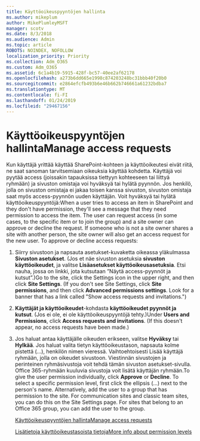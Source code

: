 ```yaml
---
title: Käyttöoikeuspyyntöjen hallinta
ms.author: mikeplum
author: MikePlumleyMSFT
manager: scotv
ms.date: 8/3/2018
ms.audience: Admin
ms.topic: article
ROBOTS: NOINDEX, NOFOLLOW
localization_priority: Priority
ms.collection: Adm_O365
ms.custom: Adm_O365
ms.assetid: 6c1a4b19-5915-428f-bc57-40ee2af62178
ms.openlocfilehash: a273b6dd665e1998c874203248bc31bbb40f20b0
ms.sourcegitcommit: e2864efcfb493b6e46b662b746661a61232bdba7
ms.translationtype: MT
ms.contentlocale: fi-FI
ms.lasthandoff: 01/24/2019
ms.locfileid: "29467156"
---
```

# <a name="manage-access-requests"></a><span data-ttu-id="0f245-102">Käyttöoikeuspyyntöjen hallinta</span><span class="sxs-lookup"><span data-stu-id="0f245-102">Manage access requests</span></span>

<span data-ttu-id="0f245-p101">Kun käyttäjä yrittää käyttää SharePoint-kohteen ja käyttöoikeutesi eivät riitä, ne saat sanoman tarvitsemiaan oikeuksia käyttää kohdetta. Käyttäjä voi pyytää access (joissakin tapauksissa tiettyyn kohteeseen tai liittyä ryhmään) ja sivuston omistaja voi hyväksyä tai hylätä pyynnön. Jos henkilö, jolla on sivuston omistaja ei jakaa toisen kanssa sivuston, sivuston omistaja saat myös access-pyynnön uuden käyttäjän. Voit hyväksyä tai hylätä käyttöoikeuspyyntöjä:</span><span class="sxs-lookup"><span data-stu-id="0f245-p101">When a user tries to access an item in SharePoint and they don't have permission, they'll see a message that they need permission to access the item. The user can request access (in some cases, to the specific item or to join the group) and a site owner can approve or decline the request. If someone who is not a site owner shares a site with another person, the site owner will also get an access request for the new user. To approve or decline access requests:</span></span>
  
1. <span data-ttu-id="0f245-p102">Siirry sivustoon ja napsauta asetukset-kuvaketta oikeassa yläkulmassa **Sivuston asetukset**. (Jos et näe sivuston asetuksia **sivuston käyttöoikeudet**, ja valitse **Lisäasetukset käyttöoikeusasetuksia**. Etsi nauha, jossa on linkki, jota kutsutaan ”Näytä access-pyynnöt ja kutsut”.)</span><span class="sxs-lookup"><span data-stu-id="0f245-p102">Go to the site, click the Settings icon in the upper right, and then click **Site Settings**. (If you don't see Site Settings, click **Site permissions**, and then click **Advanced permissions settings**. Look for a banner that has a link called "Show access requests and invitations.")</span></span>
    
2. <span data-ttu-id="0f245-p103">**Käyttäjät ja käyttöoikeudet**-kohdasta **käyttöoikeudet pyynnöt ja kutsut**. (Jos ei ole, ei ole käyttöoikeuspyyntöjä tehty.)</span><span class="sxs-lookup"><span data-stu-id="0f245-p103">Under **Users and Permissions**, click **Access requests and invitations**. (If this doesn't appear, no access requests have been made.)</span></span>
    
3. <span data-ttu-id="0f245-p104">Jos haluat antaa käyttäjälle oikeuden erikseen, valitse **Hyväksy** tai **Hylkää**. Jos haluat valita tietyn käyttöoikeustason, napsauta kolme pistettä (...), henkilön nimen vieressä. Vaihtoehtoisesti Lisää käyttäjä ryhmään, jolla on oikeudet sivustoon. Viestinnän sivustojen ja perinteinen ryhmäsivustoja voit tehdä tämän sivuston asetukset-sivulla. Office 365-ryhmään kuuluvia sivustoja voit lisätä käyttäjän ryhmään.</span><span class="sxs-lookup"><span data-stu-id="0f245-p104">To give the user permission individually, click **Approve** or **Decline**. To select a specific permission level, first click the ellipsis (...) next to the person's name. Alternatively, add the user to a group that has permission to the site. For communication sites and classic team sites, you can do this on the Site Settings page. For sites that belong to an Office 365 group, you can add the user to the group.</span></span>
    
    [<span data-ttu-id="0f245-117">Käyttöoikeuspyyntöjen hallinta</span><span class="sxs-lookup"><span data-stu-id="0f245-117">Manage access requests </span></span>](https://go.microsoft.com/fwlink/?linkid=2008747)
    
    [<span data-ttu-id="0f245-118">Lisätietoja käyttöoikeustasoista tietoja</span><span class="sxs-lookup"><span data-stu-id="0f245-118">More info about permission levels</span></span>](https://go.microsoft.com/fwlink/?linkid=867071)
    

